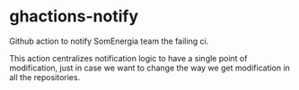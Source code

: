# ghactions-notify

Github action to notify SomEnergia team the failing ci.

This action centralizes notification logic to have
a single point of modification, just in case
we want to change the way we get modification
in all the repositories.





